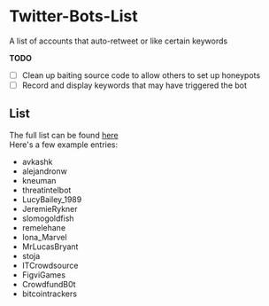 # Twitter-Bots-List
A list of accounts that auto-retweet or like certain keywords

**TODO**  
 - [ ] Clean up baiting source code to allow others to set up honeypots
 - [ ] Record and display keywords that may have triggered the bot

## List
The full list can be found [here](/list.txt)  
Here's a few example entries:
- avkashk
- alejandronw
- kneuman
- threatintelbot
- LucyBailey_1989
- JeremieRykner
- slomogoldfish
- remelehane
- Iona_Marvel
- MrLucasBryant
- stoja
- ITCrowdsource
- FigviGames
- CrowdfundB0t
- bitcointrackers
